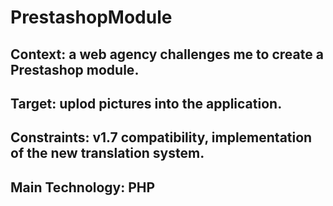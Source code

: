 # PrestashopModule

## Context: a web agency challenges me to create a Prestashop module.
## Target: uplod pictures into the application.
## Constraints: v1.7 compatibility, implementation of the new translation system.
## Main Technology: PHP
